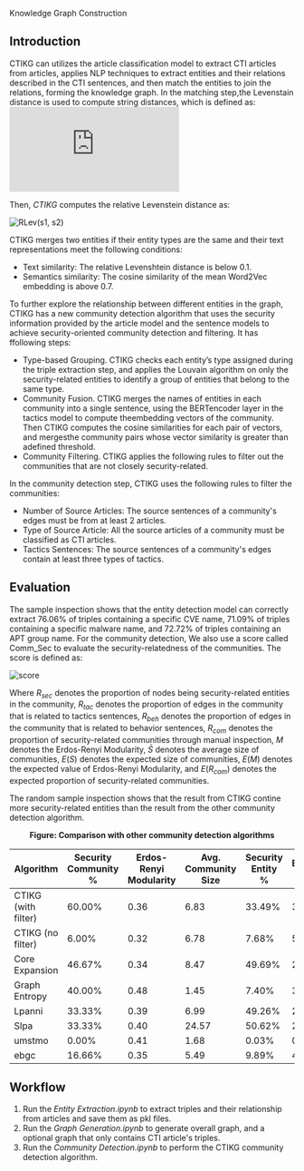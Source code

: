 Knowledge Graph Construction

## Introduction 
CTIKG can utilizes the article classification model to extract CTI articles from articles, applies NLP techniques to extract entities and their relations described in the CTI sentences, and then match the entities to join the relations, forming the knowledge graph. 
In the matching step,the Levenstain distance is used to compute string distances, which is defined as:
![Lev(s1, s2)](https://latex.codecogs.com/svg.latex?%5Cdpi%7B300%7D%20Lev%28s_1%2C%20s_2%29%20%3D%20%5Cbegin%7Bcases%7D%20%20%20max%5C%7B%7Cs_1%7C%2C%20%7Cs_2%7C%5C%7D%20%26%20%5Ctext%7Bif%20%24%7Cs_1%7C%3D0%24%20or%20%24%7Cs_2%7C%3D0%24%7D%5C%5C%20%20%20Lev%28s_1%5B2%3A%5D%2C%20s_2%5B2%3A%5D%29%20%26%20%5Ctext%7Bif%20%24s_1%5B0%5D%20%3D%20s_2%5B0%5D%24%7D%5C%5C%20%20%201%20%2B%20min%20%5Cbegin%7Bcases%7D%20%20%20%20%20%20Lev%28s_1%5B2%3A%5D%2C%20s_2%29%20%5C%5C%20%20%20%20%20%20Lev%28s_1%2C%20s_2%5B2%3A%5D%29%20%5C%5C%20%20%20%20%20%20Lev%28s_1%5B2%3A%5D%2C%20s_2%5B2%3A%5D%29%20%5C%5C%20%20%20%5Cend%7Bcases%7D%20%26%20%5Ctext%7Botherwise%7D%20%5Cend%7Bcases%7D)
    
Then, $CTIKG$ computes the relative Levenstein distance as:

![RLev(s1, s2)](https://latex.codecogs.com/svg.latex?RLev_{(s_1,s_2)}=\frac{Lev_{(s_1,%20s_2)}}{max\{|s_1|,%20|s_2|\}})

CTIKG merges two entities if their entity types are the same and their text representations meet the following conditions:

- Text similarity: The relative Levenshtein distance is below 0.1.
- Semantics similarity: The cosine similarity of the mean Word2Vec embedding is above 0.7.

To further explore the relationship between different entities in the graph, CTIKG has a new community detection algorithm that uses the security information provided by the article model and the sentence models to achieve security-oriented community detection and filtering. It has ffollowing steps:

- Type-based Grouping. CTIKG checks each entity’s type assigned during the triple extraction step, and applies the Louvain algorithm on only the security-related entities to identify a group of entities that belong to the same type.
- Community Fusion. CTIKG merges the names of entities in each community into a single sentence, using the BERTencoder layer in the tactics model to compute theembedding vectors of the community. Then CTIKG computes the cosine similarities for each pair of vectors, and mergesthe community pairs whose vector similarity is greater than adefined threshold.
- Community Filtering. CTIKG applies the following rules to filter out the communities that are not closely security-related.
  
In the community detection step, CTIKG uses the following rules to filter the communities:
- Number of Source Articles: The source sentences of a community's edges must be from at least 2 articles.
- Type of Source Article: All the source articles of a community must be classified as CTI articles.
- Tactics Sentences: The source sentences of a community's edges contain at least three types of tactics.
  
## Evaluation
The sample inspection shows that the entity detection model can correctly extract 76.06% of triples containing a specific CVE name, 71.09% of triples containing a specific malware name, and 72.72% of triples containing an APT group name.
For the community detection, We also use a score called Comm_Sec to evaluate the security-relatedness of the communities. The score is defined as:

![score](https://latex.codecogs.com/svg.image?Comm_{Sec}=(R_{sec}+R_{tac}+R_{beh})*(\frac{R_{com}}{E(R_{com})}%20)*\sqrt{\frac{M}{E(M)}%20}*\frac{E(S)}{E(S)+\left%20|\bar{S}%20-E(S)%20\right%20|%20})

Where $R_{sec}$ denotes the proportion of nodes being security-related entities in the community, $R_{tac}$ denotes the proportion of edges in the community that is related to tactics sentences, $R_{beh}$ denotes the proportion of edges in the community that is related to behavior sentences, $R_{com}$ denotes the proportion of security-related communities through manual inspection, $M$ denotes the Erdos-Renyi Modularity, $\bar{S}$ denotes the average size of communities, $E(S)$ denotes the expected size of communities, $E(M)$ denotes the expected value of Erdos-Renyi Modularity, and $E(R_{com})$ denotes the expected proportion of security-related communities.

The random sample inspection shows that the result from CTIKG contine more security-related entities than the result from the other community detection algorithm. 

<p align="center">
  <b> Figure: Comparison with other community detection algorithms </b>
</p>

| Algorithm         | Security Community % | Erdos-Renyi Modularity | Avg. Community Size | Security Entity % | Behavior Edge % | Tactic Edge % | Comm_Sec |
|-------------------|----------------------|------------------------|---------------------|-------------------|----------------|---------------|----------|
| CTIKG (with filter) | 60.00%               | 0.36                   | 6.83                | 33.49%           | 31.20%         | 43.88%       | 1.08     |
| CTIKG (no filter)   | 6.00%                | 0.32                   | 6.78                | 7.68%            | 5.91%          | 23.47%       | 0.03     |
| Core Expansion     | 46.67%               | 0.34                   | 8.47                | 49.69%           | 24.74%         | 27.63%       | 0.65     |
| Graph Entropy      | 40.00%               | 0.48                   | 1.45                | 7.40%            | 3.80%          | 4.20%        | 0.07     |
| Lpanni             | 33.33%               | 0.39                   | 6.99                | 49.26%           | 25.59%         | 28.62%       | 0.61     |
| Slpa               | 33.33%               | 0.40                   | 24.57               | 50.62%           | 22.53%         | 25.11%       | 0.17     |
| umstmo             | 0.00%                | 0.41                   | 1.68                | 0.03%            | 0.02%          | 0.02%        | 0.00     |
| ebgc               | 16.66%               | 0.35                   | 5.49                | 9.89%            | 4.13%          | 4.69%        | 0.04     |

## Workflow
1. Run the *Entity Extraction.ipynb* to extract triples and their relationship from articles and save them as pkl files.
2. Run the *Graph Generation.ipynb* to generate overall graph, and a optional graph that only contains CTI article's triples.
3. Run the *Community Detection.ipynb* to perform the CTIKG community detection algorithm.
